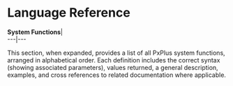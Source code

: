 # Language Reference

**System Functions**|   
---|---  
  
This section, when expanded, provides a list of all PxPlus system functions, arranged in alphabetical order. Each definition includes the correct syntax (showing associated parameters), values returned, a general description, examples, and cross references to related documentation where applicable.
